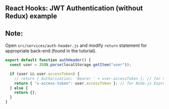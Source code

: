 ## React Hooks: JWT Authentication (without Redux) example

## Note:

Open `src/services/auth-header.js` and modify `return` statement for appropriate back-end (found in the tutorial).

```js
export default function authHeader() {
  const user = JSON.parse(localStorage.getItem("user"));

  if (user && user.accessToken) {
    // return { Authorization: 'Bearer ' + user.accessToken }; // for Spring Boot back-end
    return { "x-access-token": user.accessToken }; // for Node.js Express back-end
  } else {
    return {};
  }
}
```
